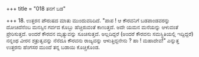 +++
title = "018 ತನಗೆ ಬಡ"

+++
18. ಉತ್ತರನ ಪೌರುಷದ ಮಾತು ಮುಂದುವರಿದಿದೆ. "ಪಾಪ ! ಆ ಕೌರವನಿಗೆ ಬಡಪಾಂಡವರನ್ನು ದೋಚಿದೆನೆಂಬ ಮನಸ್ಸಿನ ಗರ್ವದ ಕೊಬ್ಬು ಹೆಚ್ಚಿರುವಂತೆ ಕಾಣುತ್ತದೆ. ಅದೇ ಯಮನ ಮನೆಯನ್ನು ಆಳುವಂತೆ ಪ್ರೇರಿಸುತ್ತದೆ. ಅಂದರೆ ಕೌರವನ ಮೃತ್ಯುವನ್ನು ಸೂಚಿಸುತ್ತದೆ. ಅಲ್ಲದಿದ್ದರೆ (ಅಂದರೆ ಕೌರವನು ಸಮಸ್ಥಿತಿಯಲ್ಲಿ ಇದ್ದಿದ್ದರೆ) ನನ್ನಂಥ ವೀರನ ಶತ್ರುತ್ವವನ್ನು ನೆನೆದೂ ಕೌರವನು ರಾಜ್ಯವನ್ನು ಆಳುತ್ತಿದ್ದನೇನು ? ಹಾ ! ಮಹಾದೇವ!" ಎನ್ನುತ್ತ ಉತ್ತರನು ಹೆಂಗಸರ ಮುಂದೆ ತನ್ನ ಬಡಾಯಿ ಕೊಚ್ಚಿಕೊಂಡ.